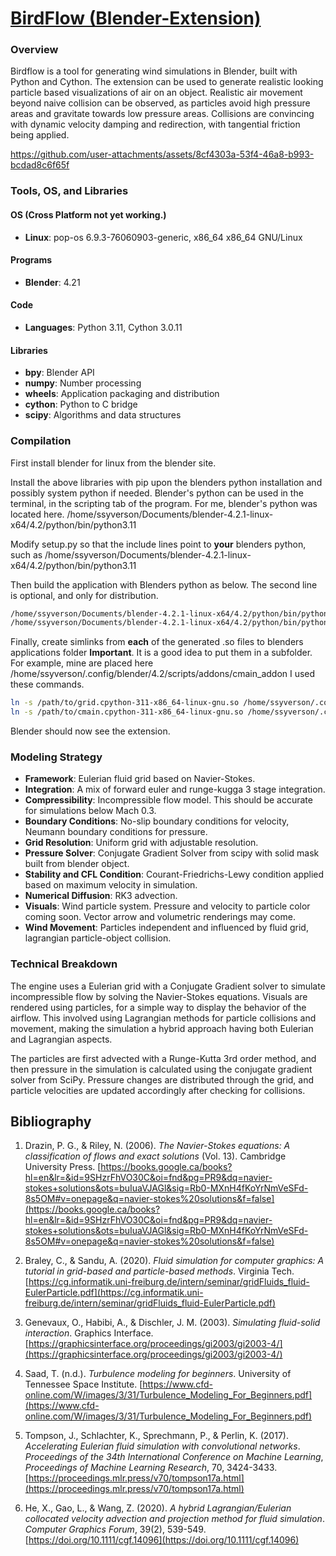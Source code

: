 # <a href = "https://sheasyve.dev/projects/birdflow.html"> BirdFlow (Blender-Extension) </a>

### Overview

Birdflow is a tool for generating wind simulations in Blender, built with Python and Cython. The extension can be used to generate realistic looking particle based visualizations of air on an object. Realistic air movement beyond naive collision can be observed, as particles avoid high pressure areas and gravitate towards low pressure areas. Collisions are convincing with dynamic velocity damping and redirection, with tangential friction being applied.

https://github.com/user-attachments/assets/8cf4303a-53f4-46a8-b993-bcdad8c6f65f

### Tools, OS, and Libraries

#### OS (Cross Platform not yet working.)

- **Linux**: pop-os 6.9.3-76060903-generic, x86_64 x86_64 GNU/Linux

#### Programs

- **Blender**: 4.21

#### Code

- **Languages**: Python 3.11, Cython 3.0.11

#### Libraries

- **bpy**: Blender API
- **numpy**: Number processing
- **wheels**: Application packaging and distribution
- **cython**: Python to C bridge
- **scipy**: Algorithms and data structures

### Compilation

First install blender for linux from the blender site.

Install the above libraries with pip upon the blenders python installation and possibly system python if needed. Blender's python can be used in the terminal, in the scripting tab of the program.
For me, blender's python was located here.
/home/ssyverson/Documents/blender-4.2.1-linux-x64/4.2/python/bin/python3.11

Modify setup.py so that the include lines point to **your** blenders python, such as /home/ssyverson/Documents/blender-4.2.1-linux-x64/4.2/python/bin/python3.11

Then build the application with Blenders python as below.
The second line is optional, and only for distribution.

```bash
/home/ssyverson/Documents/blender-4.2.1-linux-x64/4.2/python/bin/python3.11 setup.py build_ext --inplace
/home/ssyverson/Documents/blender-4.2.1-linux-x64/4.2/python/bin/python3.11 setup.py bdist_wheel
```

Finally, create simlinks from **each** of the generated .so files to blenders applications folder **Important**. It is a good idea to put them in a subfolder. 
For example, mine are placed here /home/ssyverson/.config/blender/4.2/scripts/addons/cmain_addon
I used these commands.

```bash
ln -s /path/to/grid.cpython-311-x86_64-linux-gnu.so /home/ssyverson/.config/blender/4.2/scripts/addons/cmain_addon/grid.cpython-311-x86_64-linux-gnu.so
ln -s /path/to/cmain.cpython-311-x86_64-linux-gnu.so /home/ssyverson/.config/blender/4.2/scripts/addons/cmain_addon/cmain.cpython-311-x86_64-linux-gnu.so
```

Blender should now see the extension.

### Modeling Strategy

- **Framework**: Eulerian fluid grid based on Navier-Stokes.
- **Integration**: A mix of forward euler and runge-kugga 3 stage integration.
- **Compressibility**: Incompressible flow model. This should be accurate for simulations below Mach 0.3.
- **Boundary Conditions**: No-slip boundary conditions for velocity, Neumann boundary conditions for pressure.
- **Grid Resolution**: Uniform grid with adjustable resolution.
- **Pressure Solver**: Conjugate Gradient Solver from scipy with solid mask built from blender object.
- **Stability and CFL Condition**: Courant-Friedrichs-Lewy condition applied based on maximum velocity in simulation.
- **Numerical Diffusion**: RK3 advection.
- **Visuals**: Wind particle system. Pressure and velocity to particle color coming soon. Vector arrow and volumetric renderings may come.
- **Wind Movement**: Particles independent and influenced by fluid grid, lagrangian particle-object collision.

### Technical Breakdown

The engine uses a Eulerian grid with a Conjugate Gradient solver to simulate incompressible flow by solving the Navier-Stokes equations. Visuals are rendered using particles, for a simple way to display the behavior of the airflow. This involved using Lagrangian methods for particle collisions and movement, making the simulation a hybrid approach having both Eulerian and Lagrangian aspects.

The particles are first advected with a Runge-Kutta 3rd order method, and then pressure in the simulation is calculated using the conjugate gradient solver from SciPy. Pressure changes are distributed through the grid, and particle velocities are updated accordingly after checking for collisions.

## Bibliography

1. Drazin, P. G., & Riley, N. (2006). *The Navier-Stokes equations: A classification of flows and exact solutions* (Vol. 13). Cambridge University Press. [https://books.google.ca/books?hl=en&lr=&id=9SHzrFhVO30C&oi=fnd&pg=PR9&dq=navier-stokes+solutions&ots=buIuaVJAGl&sig=Rb0-MXnH4fKoYrNmVeSFd-8s5OM#v=onepage&q=navier-stokes%20solutions&f=false](https://books.google.ca/books?hl=en&lr=&id=9SHzrFhVO30C&oi=fnd&pg=PR9&dq=navier-stokes+solutions&ots=buIuaVJAGl&sig=Rb0-MXnH4fKoYrNmVeSFd-8s5OM#v=onepage&q=navier-stokes%20solutions&f=false)

2. Braley, C., & Sandu, A. (2020). *Fluid simulation for computer graphics: A tutorial in grid-based and particle-based methods*. Virginia Tech. [https://cg.informatik.uni-freiburg.de/intern/seminar/gridFluids_fluid-EulerParticle.pdf](https://cg.informatik.uni-freiburg.de/intern/seminar/gridFluids_fluid-EulerParticle.pdf)

3. Genevaux, O., Habibi, A., & Dischler, J. M. (2003). *Simulating fluid-solid interaction*. Graphics Interface. [https://graphicsinterface.org/proceedings/gi2003/gi2003-4/](https://graphicsinterface.org/proceedings/gi2003/gi2003-4/)

4. Saad, T. (n.d.). *Turbulence modeling for beginners*. University of Tennessee Space Institute. [https://www.cfd-online.com/W/images/3/31/Turbulence_Modeling_For_Beginners.pdf](https://www.cfd-online.com/W/images/3/31/Turbulence_Modeling_For_Beginners.pdf)

5. Tompson, J., Schlachter, K., Sprechmann, P., & Perlin, K. (2017). *Accelerating Eulerian fluid simulation with convolutional networks*. *Proceedings of the 34th International Conference on Machine Learning*, *Proceedings of Machine Learning Research*, 70, 3424-3433. [https://proceedings.mlr.press/v70/tompson17a.html](https://proceedings.mlr.press/v70/tompson17a.html)

6. He, X., Gao, L., & Wang, Z. (2020). *A hybrid Lagrangian/Eulerian collocated velocity advection and projection method for fluid simulation*. *Computer Graphics Forum*, 39(2), 539-549. [https://doi.org/10.1111/cgf.14096](https://doi.org/10.1111/cgf.14096)
